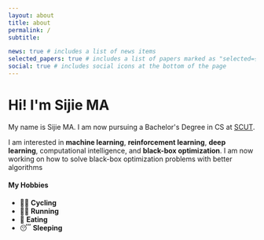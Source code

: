 ```yaml
---
layout: about
title: about
permalink: /
subtitle:

news: true # includes a list of news items
selected_papers: true # includes a list of papers marked as "selected={true}"
social: true # includes social icons at the bottom of the page
---
```


# Hi! I'm Sijie MA
My name is Sijie MA. I am now pursuing a Bachelor's Degree in CS at [SCUT](https://www.scut.edu.cn/new/).

I am interested in **machine learning**, **reinforcement learning**, **deep learning**, computational intelligence, and **black-box optimization**. I am now working on how to solve black-box optimization problems with better algorithms


#### My Hobbies

- 🚴‍♂️ **Cycling**
- 🏃‍♂️ **Running**
- 🍔 **Eating**
- 😴 **Sleeping**
